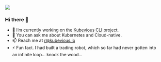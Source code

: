 ![](https://hit.yhype.me/github/profile?user_id=14081434)

### Hi there 👋

- 🔭 I’m currently working on the [Kubevious CLI](https://github.com/kubevious/cli) project.
- 💬 You can ask me about Kubernetes and Cloud-native.
- 📫 Reach me at r@kubevious.io
- ⚡ Fun fact. I had built a trading robot, which so far had never gotten into an infinite loop... knock the wood...

<!--
**rubenhak/rubenhak** is a ✨ _special_ ✨ repository because its `README.md` (this file) appears on your GitHub profile.

Here are some ideas to get you started:


- 🌱 I’m currently learning ...
- 👯 I’m looking to collaborate on ...
- 🤔 I’m looking for help with ...
- 💬 Ask me about ...
- 📫 How to reach me: ...
- 😄 Pronouns: ...
- ⚡ Fun fact: ...
-->
